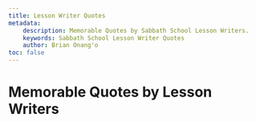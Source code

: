 ```yaml
---
title: Lesson Writer Quotes
metadata:
    description: Memorable Quotes by Sabbath School Lesson Writers.  
    keywords: Sabbath School Lesson Writer Quotes
    author: Brian Onang'o
toc: false
---
```


# Memorable Quotes by Lesson Writers

